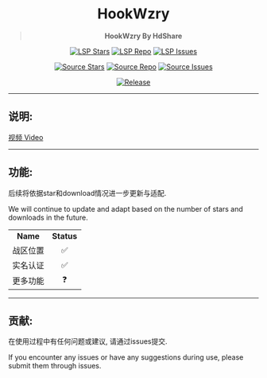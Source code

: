 <div align="center">

<h1>HookWzry</h1>

> **HookWzry By HdShare**

<div align="center">
  
  [![LSP Stars](https://img.shields.io/github/stars/Xposed-Modules-Repo/me.hd.hookwzry?label=LSP%20Stars)](https://github.com/Xposed-Modules-Repo/me.hd.hookwzry)
  [![LSP Repo](https://img.shields.io/github/downloads/Xposed-Modules-Repo/me.hd.hookwzry/total?label=LSP%20Repo&labelColor=f48fb1)](https://github.com/Xposed-Modules-Repo/me.hd.hookwzry/releases)
  [![LSP Issues](https://img.shields.io/github/issues/Xposed-Modules-Repo/me.hd.hookwzry?label=LSP%20Issues)](https://github.com/Xposed-Modules-Repo/me.hd.hookwzry/issues)

  [![Source Stars](https://img.shields.io/github/stars/HdShare/HookWzry?label=Source%20Stars)](https://github.com/HdShare/HookWzry)
  [![Source Repo](https://img.shields.io/github/downloads/HdShare/HookWzry/total?label=Source%20Repo&labelColor=1f2328)](https://github.com/HdShare/HookWzry/releases)
  [![Source Issues](https://img.shields.io/github/issues/HdShare/HookWzry?label=Source%20Issues)](https://github.com/HdShare/HookWzry/issues)

</div>

[![Release](https://img.shields.io/github/v/release/Xposed-Modules-Repo/me.hd.hookwzry)](https://github.com/Xposed-Modules-Repo/me.hd.hookwzry/releases/latest)

</div>

---
## 说明:

[视频 Video](https://www.bilibili.com/video/BV1Mq421A7Pk)

---
## 功能:

后续将依据star和download情况进一步更新与适配.

We will continue to update and adapt based on the number of stars and downloads in the future.

<table>
    <tr>
        <td align="center"><b>Name</b></td>
        <td align="center"><b>Status</b></td>
    </tr>
    <tr>
        <td align="center">战区位置</td>
        <td align="center">✅</td>
    </tr>
    <tr>
        <td align="center">实名认证</td>
        <td align="center">✅</td>
    </tr>
    <tr>
        <td align="center">更多功能</td>
        <td align="center">❓</td>
    </tr>
</table>

---
## 贡献:

在使用过程中有任何问题或建议, 请通过issues提交.

If you encounter any issues or have any suggestions during use, please submit them through issues.
